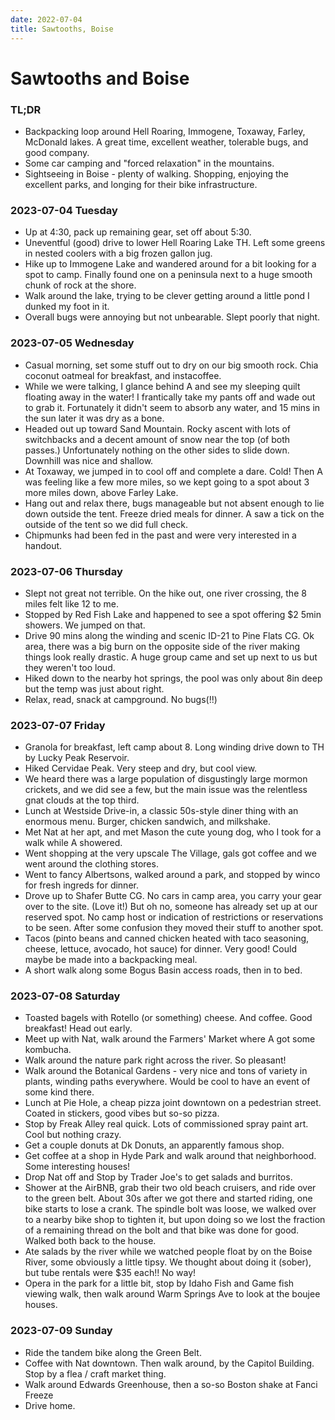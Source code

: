 ```yaml
---
date: 2022-07-04
title: Sawtooths, Boise
---
```



# Sawtooths and Boise

### TL;DR

- Backpacking loop around Hell Roaring, Immogene, Toxaway, Farley, McDonald lakes. A great time, excellent weather, tolerable bugs, and good company.
- Some car camping and "forced relaxation" in the mountains.
- Sightseeing in Boise - plenty of walking. Shopping, enjoying the excellent parks, and longing for their bike infrastructure.

### 2023-07-04 Tuesday

- Up at 4:30, pack up remaining gear, set off about 5:30.
- Uneventful (good) drive to lower Hell Roaring Lake TH. Left some greens in nested coolers with a big frozen gallon jug.
- Hike up to Immogene Lake and wandered around for a bit looking for a spot to camp. Finally found one on a peninsula next to a huge smooth chunk of rock at the shore.
- Walk around the lake, trying to be clever getting around a little pond I dunked my foot in it.
- Overall bugs were annoying but not unbearable. Slept poorly that night.

### 2023-07-05 Wednesday

- Casual morning, set some stuff out to dry on our big smooth rock. Chia coconut oatmeal for breakfast, and instacoffee.
- While we were talking, I glance behind A and see my sleeping quilt floating away in the water! I frantically take my pants off and wade out to grab it. Fortunately it didn't seem to absorb any water, and 15 mins in the sun later it was dry as a bone.
- Headed out up toward Sand Mountain. Rocky ascent with lots of switchbacks and a decent amount of snow near the top (of both passes.) Unfortunately nothing on the other sides to slide down. Downhill was nice and shallow.
- At Toxaway, we jumped in to cool off and complete a dare. Cold! Then A was feeling like a few more miles, so we kept going to a spot about 3 more miles down, above Farley Lake.
- Hang out and relax there, bugs manageable but not absent enough to lie down outside the tent. Freeze dried meals for dinner. A saw a tick on the outside of the tent so we did full check.
- Chipmunks had been fed in the past and were very interested in a handout.

### 2023-07-06 Thursday

- Slept not great not terrible. On the hike out, one river crossing, the 8 miles felt like 12 to me.
- Stopped by Red Fish Lake and happened to see a spot offering $2 5min showers. We jumped on that.
- Drive 90 mins along the winding and scenic ID-21 to Pine Flats CG. Ok area, there was a big burn on the opposite side of the river making things look really drastic. A huge group came and set up next to us but they weren't too loud.
- Hiked down to the nearby hot springs, the pool was only about 8in deep but the temp was just about right.
- Relax, read, snack at campground. No bugs(!!)

### 2023-07-07 Friday

- Granola for breakfast, left camp about 8. Long winding drive down to TH by Lucky Peak Reservoir.
- Hiked Cervidae Peak. Very steep and dry, but cool view.
- We heard there was a large population of disgustingly large mormon crickets, and we did see a few, but the main issue was the relentless gnat clouds at the top third.
- Lunch at Westside Drive-in, a classic 50s-style diner thing with an enormous menu. Burger, chicken sandwich, and milkshake.
- Met Nat at her apt, and met Mason the cute young dog, who I took for a walk while A showered.
- Went shopping at the very upscale The Village, gals got coffee and we went around the clothing stores.
- Went to fancy Albertsons, walked around a park, and stopped by winco for fresh ingreds for dinner.
- Drove up to Shafer Butte CG. No cars in camp area, you carry your gear over to the site. (Love it!) But oh no, someone has already set up at our reserved spot. No camp host or indication of restrictions or reservations to be seen. After some confusion they moved their stuff to another spot.
- Tacos (pinto beans and canned chicken heated with taco seasoning, cheese, lettuce, avocado, hot sauce) for dinner. Very good! Could maybe be made into a backpacking meal.
- A short walk along some Bogus Basin access roads, then in to bed.

### 2023-07-08 Saturday

- Toasted bagels with Rotello (or something) cheese. And coffee. Good breakfast! Head out early.
- Meet up with Nat, walk around the Farmers' Market where A got some kombucha.
- Walk around the nature park right across the river. So pleasant!
- Walk around the Botanical Gardens - very nice and tons of variety in plants, winding paths everywhere. Would be cool to have an event of some kind there.
- Lunch at Pie Hole, a cheap pizza joint downtown on a pedestrian street. Coated in stickers, good vibes but so-so pizza.
- Stop by Freak Alley real quick. Lots of commissioned spray paint art. Cool but nothing crazy.
- Get a couple donuts at Dk Donuts, an apparently famous shop.
- Get coffee at a shop in Hyde Park and walk around that neighborhood. Some interesting houses!
- Drop Nat off and Stop by Trader Joe's to get salads and burritos.
- Shower at the AirBNB, grab their two old beach cruisers, and ride over to the green belt. About 30s after we got there and started riding, one bike starts to lose a crank. The spindle bolt was loose, we walked over to a nearby bike shop to tighten it, but upon doing so we lost the fraction of a remaining thread on the bolt and that bike was done for good. Walked both back to the house.
- Ate salads by the river while we watched people float by on the Boise River, some obviously a little tipsy. We thought about doing it (sober), but tube rentals were $35 each!! No way!
- Opera in the park for a little bit, stop by Idaho Fish and Game fish viewing walk, then walk around Warm Springs Ave to look at the boujee houses.

### 2023-07-09 Sunday

- Ride the tandem bike along the Green Belt.
- Coffee with Nat downtown. Then walk around, by the Capitol Building. Stop by a flea / craft market thing.
- Walk around Edwards Greenhouse, then a so-so Boston shake at Fanci Freeze
- Drive home.
